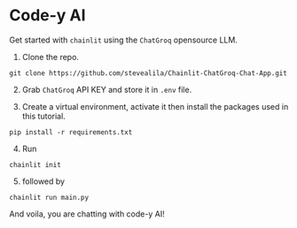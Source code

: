 # Code-y AI

Get started with `chainlit` using the `ChatGroq` opensource LLM. 

1. Clone the repo.

```
git clone https://github.com/stevealila/Chainlit-ChatGroq-Chat-App.git
```

2. Grab `ChatGroq` API KEY and store it in `.env` file. 

3. Create a virtual environment, activate it then install the packages used in this tutorial.

```
pip install -r requirements.txt
```

4. Run 

```
chainlit init
```

5. followed by 

```
chainlit run main.py
```

And voila, you are chatting with code-y AI!